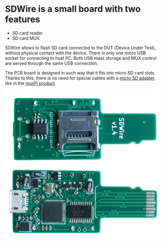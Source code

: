 # SDWire is a small board with two features

* SD card reader
* SD card MUX

SDWire allows to flash SD card connected to the DUT (Device Under Test),
without physical contact with the device. There is only one micro USB socket for
connecting to host PC. Both USB mass storage and MUX control are served through
the same USB connection.

The PCB board is designed in such way that it fits into micro SD card slots.
Thanks to this, there is no need for special cables with a [micro SD
adapter][shop1], like in the [muxPi product][shop2].

![](./../../images/SD-Wire.jpg)

[shop1]: https://shop.3mdeb.com/shop/open-source-hardware/open-source-hardware-3mdeb/muxsd-adapter/
[shop2]: https://shop.3mdeb.com/shop/open-source-hardware/open-source-hardware-3mdeb/muxpi/
